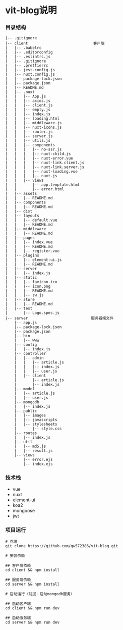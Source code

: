# vit-blog说明


### 目录结构

    |-- .gitignore
    |-- client                             客户端
    |   |-- .babelrc
    |   |-- .editorconfig
    |   |-- .eslintrc.js
    |   |-- .gitignore
    |   |-- .prettierrc
    |   |-- jest.config.js
    |   |-- nuxt.config.js
    |   |-- package-lock.json
    |   |-- package.json
    |   |-- README.md
    |   |-- .nuxt
    |   |   |-- App.js
    |   |   |-- axios.js
    |   |   |-- client.js
    |   |   |-- empty.js
    |   |   |-- index.js
    |   |   |-- loading.html
    |   |   |-- middleware.js
    |   |   |-- nuxt-icons.js
    |   |   |-- router.js
    |   |   |-- server.js
    |   |   |-- utils.js
    |   |   |-- components
    |   |   |   |-- no-ssr.js
    |   |   |   |-- nuxt-child.js
    |   |   |   |-- nuxt-error.vue
    |   |   |   |-- nuxt-link.client.js
    |   |   |   |-- nuxt-link.server.js
    |   |   |   |-- nuxt-loading.vue
    |   |   |   |-- nuxt.js
    |   |   |-- views
    |   |       |-- app.template.html
    |   |       |-- error.html
    |   |-- assets
    |   |   |-- README.md
    |   |-- components
    |   |   |-- README.md
    |   |-- dist
    |   |-- layouts
    |   |   |-- default.vue
    |   |   |-- README.md
    |   |-- middleware
    |   |   |-- README.md
    |   |-- pages
    |   |   |-- index.vue
    |   |   |-- README.md
    |   |   |-- register.vue
    |   |-- plugins
    |   |   |-- element-ui.js
    |   |   |-- README.md
    |   |-- server
    |   |   |-- index.js
    |   |-- static
    |   |   |-- favicon.ico
    |   |   |-- icon.png
    |   |   |-- README.md
    |   |   |-- sw.js
    |   |-- store
    |   |   |-- README.md
    |   |-- test
    |       |-- Logo.spec.js
    |-- server                            服务器端文件
        |-- app.js
        |-- package-lock.json
        |-- package.json
        |-- bin
        |   |-- www
        |-- config
        |   |-- index.js
        |-- controller
        |   |-- admin
        |   |   |-- article.js
        |   |   |-- index.js
        |   |   |-- user.js
        |   |-- client
        |       |-- article.js
        |       |-- index.js
        |-- model
        |   |-- article.js
        |   |-- user.js
        |-- mongodb
        |   |-- index.js
        |-- public
        |   |-- images
        |   |-- javascripts
        |   |-- stylesheets
        |       |-- style.css
        |-- routes
        |   |-- index.js
        |-- util
        |   |-- md5.js
        |   |-- result.js
        |-- views
            |-- error.ejs
            |-- index.ejs

### 技术栈

* vue
* nuxt
* element-ui
* koa2
* mongoose
* jwt

### 项目运行
```
# 克隆
git clone https://github.com/qw572386/vit-blog.git

# 安装依赖

## 客户端依赖
cd client && npm install

## 服务端依赖
cd server && npm install

# 启动运行（前提：启动mongodb服务）

## 启动客户端
cd client && npm run dev

## 启动服务端
cd server && npm run dev

```

